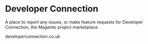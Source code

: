 # Developer Connection
A place to report any issues, or make feature requests for Developer Connection, the Magento project marketplace.

developerconnection.co.uk
